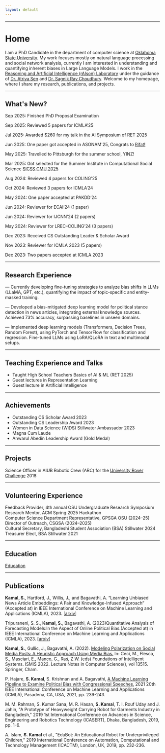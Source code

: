 ```yaml
---
layout: default
---
```



---


# Home

I am a PhD Candidate in the department of computer science at [Oklahoma State University](https://go.okstate.edu). My work focuses mostly on natural language processing and social network analysis, currently I am interested in understanding and quantifying inherent biases in Large Language Models. I work in the [Reasoning and Artificial Intelligence (rAIson) Laboratory](https://cas.okstate.edu/computer_science/about_us/dr_sen_lab/research_team.html) under the guidance of [Dr. Atriya Sen](https://experts.okstate.edu/atriya.sen) and [Dr. Sagnik Ray Choudhury](https://sagnik.github.io). Welcome to my homepage, where I share my research, publications, and projects.

---
<h2>What's New?</h2>
<div id="whats-new">
  <p><span class="date">Sep 2025:</span> Finished PhD Proposal Examination</p>
  <p><span class="date">Sep 2025:</span> Reviewed 5 papers for ICMLA’25</p>
  <p><span class="date">Jul 2025:</span> Awarded $260 for my talk in the AI Symposium of RET 2025</p>
  <p><span class="date">Jun 2025:</span> One paper got accepted in ASONAM'25, Congrats to <a href="https://copotronicrifat.github.io" target="_blank">Rifat!</a></p>
  <p><span class="date">May 2025:</span> Travelled to Pittsburgh for the summer school, YINZ!</p>
  <p><span class="date">Mar 2025:</span> Got selected for the Summer Institute in Computational Social Science <a href="https://sicss.io/2025/cmu/people" target="_blank">SICSS CMU 2025</a></p>
  <p><span class="date">Aug 2024:</span> Reviewed 4 papers for COLING’25</p>
  <p><span class="date">Oct 2024:</span> Reviewed 3 papers for ICMLA’24</p>
  <p><span class="date">May 2024:</span> One paper accepted at PAKDD’24</p>
  <p><span class="date">Jun 2024:</span> Reviewer for ECAI’24 (1 paper)</p>
  <p><span class="date">Jun 2024:</span> Reviewer for IJCNN’24 (2 papers)</p>
  <p><span class="date">May 2024:</span> Reviewer for LREC–COLING’24 (3 papers)</p>
  <p><span class="date">Dec 2023:</span> Received CS Outstanding Leader & Scholar Award</p>
  <p><span class="date">Nov 2023:</span> Reviewer for ICMLA 2023 (5 papers)</p>
  <p><span class="date">Dec 2023:</span> Two papers accepted at ICMLA 2023</p>
</div>


---

<h2 id="research-experience">Research Experience</h2>

<div class="research-list">
  <p>— Currently developing fine-tuning strategies to analyze bias shifts in LLMs (LLaMA, GPT, etc.), quantifying the impact of topic-specific and entity-masked training.</p>
  <p>— Developed a bias-mitigated deep learning model for political stance detection in news articles, integrating external knowledge sources. Achieved 73% accuracy, surpassing baselines in unseen domains.</p>
  <p>— Implemented deep learning models (Transformers, Decision Trees, Random Forest), using PyTorch and TensorFlow for classification and regression. Fine-tuned LLMs using LoRA/QLoRA in text and multimodal setups.</p>
</div>

---

<h2 id="teaching-experience-and-talks">Teaching Experience and Talks</h2>

* Taught High School Teachers Basics of AI & ML (RET 2025)
* Guest lectures in Representation Learning
* Guest lecture in Artificial Intelligence

---

<h2 id="achievements">Achievements</h2>

* Outstanding CS Scholar Award 2023
* Outstanding CS Leadership Award 2023
* Women in Data Science (WiDS) Stillwater Ambassador 2023
* Magna Cum Laude
* Anwarul Abedin Leadership Award (Gold Medal)

---

<h2 id="projects">Projects</h2>

Science Officer in AIUB Robotic Crew (ARC) for the [University Rover Challenge](https://urc.marssociety.org) 2018

---

<h2 id="volunteering-experience">Volunteering Experience</h2>

Feedback Provider, 4th annual OSU Undergraduate Research Symposium  
Research Mentor, ACM Spring 2025 Hackathon  
Computer Science Department Representative, GPSGA OSU (2024–25)  
Director of Outreach, CSGSA (2024–2025)  
Cultural Secretary, Bangladeshi Student Association (BSA) Stillwater 2024  
Treasurer Elect, BSA Stillwater 2021

---

<h2 id="education">Education</h2>

[Education](/education)

---

<h2 id="publications">Publications</h2>

**Kamal, S.**, Hartford, J., Willis, J., and Bagavathi, A. “Learning Unbiased News Article Embeddings: A Fair and Knowledge-Infused Approach” (Accepted at) in IEEE International Conference on Machine Learning and Applications (ICMLA), 2023. [[arxiv](https://arxiv.org/abs/2309.05981)]

Tripuraneni, S. S., **Kamal, S.**, Bagavathi, A. (2023)Quantitative Analysis of Forecasting Models:In the Aspect of Online Political Bias.(Accepted at) in IEEE International Conference on Machine Learning and Applications (ICMLA), 2023. [[arxiv](https://arxiv.org/abs/2309.05589)]

**Kamal, S.**, Gullic, J., Bagavathi, A. (2022). [Modeling Polarization on Social Media Posts: A Heuristic Approach Using Media Bias.](https://link.springer.com/chapter/10.1007/978-3-031-16564-1_4) In: Ceci, M., Flesca, S., Masciari, E., Manco, G., Raś, Z.W. (eds) Foundations of Intelligent Systems. ISMIS 2022. Lecture Notes in Computer Science(), vol 13515. Springer, Cham.

P. Hajare, **S. Kamal**, S. Krishnan and A. Bagavathi, [A Machine Learning Pipeline to Examine Political Bias with Congressional Speeches](https://ieeexplore.ieee.org/abstract/document/9680097), 2021 20th IEEE International Conference on Machine Learning and Applications (ICMLA), Pasadena, CA, USA, 2021, pp. 239-243.

M. M. Rahman, S. Kumar Sana, M. R. Hasan, **S. Kamal**, T. I. Rouf Uday and J. Jahin, "A Prototype of Heavyweight Carrying Robot for Garments Industry in Bangladesh," 2019 1st International Conference on Advances in Science, Engineering and Robotics Technology (ICASERT), Dhaka, Bangladesh, 2019, pp. 1-6.

A. Islam, **S. Kamal** et al., "EduBot: An Educational Robot for Underprivileged Children," 2019 International Conference on Automation, Computational and Technology Management (ICACTM), London, UK, 2019, pp. 232-236.




